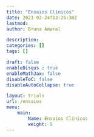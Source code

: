 ```yaml
---
title: "Ensaios Clínicos"
date: 2021-02-24T13:25:38Z
lastmod: 
author: Bruno Amaral

description: 
categories: []
tags: []

draft: false
enableDisqus : true
enableMathJax: false
disableToC: false
disableAutoCollapse: true

layout: trials
url: /ensaios
menu:
    main:
        Name: Ensaios Clínicos
        weight: 5
---
```

